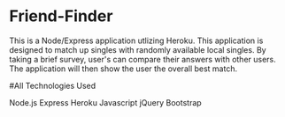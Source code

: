 # Friend-Finder

This is a Node/Express application utlizing Heroku. This application is designed to match up singles with randomly available local singles. By taking a brief survey, user's can compare their answers with other users. The application will then show the user the overall best match.


#All Technologies Used

Node.js
Express
Heroku
Javascript
jQuery
Bootstrap
